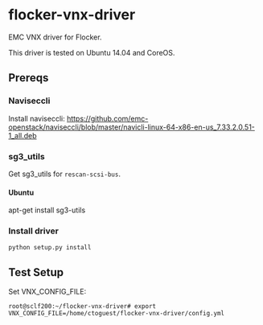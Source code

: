 # flocker-vnx-driver
EMC VNX driver for Flocker.

This driver is tested on Ubuntu 14.04 and CoreOS.

## Prereqs

### Naviseccli

Install naviseccli: https://github.com/emc-openstack/naviseccli/blob/master/navicli-linux-64-x86-en-us_7.33.2.0.51-1_all.deb

### sg3_utils


Get sg3_utils for ``rescan-scsi-bus``.

#### Ubuntu

apt-get install sg3-utils

### Install driver

```
python setup.py install
```

## Test Setup

Set VNX_CONFIG_FILE:

```
root@sclf200:~/flocker-vnx-driver# export VNX_CONFIG_FILE=/home/ctoguest/flocker-vnx-driver/config.yml
```


